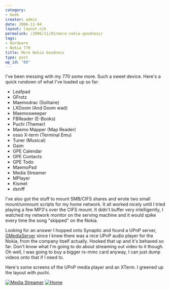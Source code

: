 ```yaml
---
category:
- Geek
creator: admin
date: 2006-11-04
layout: layout.njk
permalink: /2006/11/03/more-nokia-goodness/
tags:
- Hardware
- Nokia 770
title: More Nokia Goodness
type: post
wp_id: "88"
---
```


I've been messing with my 770 some more.  Such a sweet device.  Here's a quick rundown of what I've loaded up so far:

- Leafpad
- GFrotz
- Maemodrac (Solitaire)
- LXDoom (And Doom wad)
- Maemosweeper
- FBReader (E-Books)
- Puchi (Themer)
- Maemo Mapper (Map Reader)
- osso X-term (Terminal Emu)
- Tuner (Musical)
- Gaim
- GPE Calendar
- GPE Contacts
- GPE Todo
- MaemoPad
- Media Streamer
- MPlayer
- Kismet
- dsniff

I've also got the stuff to mount SMB/CIFS shares and wrote two small mount/unmount scripts for my home network.  It all worked nicely until I tried playing a few MP3's over the CIFS mount. It didn't buffer very intelligently, I watched my network monitor on the serving machine and it would spike every time the song "skipped" on the Nokia.

Looking for an answer I hopped onto Synaptic and found a UPnP server, [GMediaServer](http://www.gnu.org/software/gmediaserver/) since I knew there was a nice UPnP audio player for the Nokia, from the company itself actually.  Hooked that up and it's behaved so far.  Don't know what I'm going to do about streaming out video to it though.  Oh well, I was going to buy a bigger rs-mmc card anyway, I can just dump videos onto that if I need to.

Here's some screens of the UPnP media player and an XTerm.  I greened up the layout with puchi.

[![Media Streamer](https://static.velvetcache.org/pages/2006/11/03/more-nokia-goodness/screenshot00.png)](https://static.velvetcache.org/pages/2006/11/03/more-nokia-goodness/screenshot00.png)
[![Home](https://static.velvetcache.org/pages/2006/11/03/more-nokia-goodness/screenshot01.png)](https://static.velvetcache.org/pages/2006/11/03/more-nokia-goodness/screenshot01.png)
